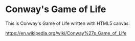 # Conway's Game of Life

This is Conway's Game of Life written with HTML5 canvas.

https://en.wikipedia.org/wiki/Conway%27s_Game_of_Life
